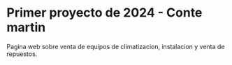 # Primer proyecto de 2024 - Conte martin
Pagina web sobre venta de equipos de climatizacion, instalacion y venta de repuestos.
